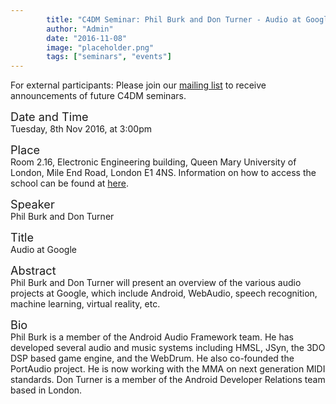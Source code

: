 ```yaml
---
        title: "C4DM Seminar: Phil Burk and Don Turner - Audio at Google"
        author: "Admin"
        date: "2016-11-08"
        image: "placeholder.png"
        tags: ["seminars", "events"]
---
```


<p>For external participants: Please join our <a href="/seminars.html">mailing list</a> to receive announcements of future C4DM seminars.</p>


<span style="font-size: 130%;">Date and Time</span></br>
Tuesday, 8th Nov 2016, at 3:00pm

<span style="font-size: 130%;">Place</span></br>
Room 2.16, Electronic Engineering building, Queen Mary University of London, Mile End Road, London E1 4NS. Information on how to access the school can be found at <a href="http://www.eecs.qmul.ac.uk/contact-us/">here</a>.

<span style="font-size: 130%;">Speaker</span></br>
Phil Burk and Don Turner

<span style="font-size: 130%;">Title</span></br>
Audio at Google

<span style="font-size: 130%;">Abstract</span></br>
Phil Burk and Don Turner will present an overview of the various audio projects at Google, which include Android, WebAudio, speech recognition, machine learning, virtual reality, etc.

<span style="font-size: 130%;">Bio</span></br>
Phil Burk is a member of the Android Audio Framework team. He has developed several audio and music systems including HMSL, JSyn, the 3DO DSP based game engine, and the WebDrum. He also co-founded the PortAudio project. He is now working with the MMA on next generation MIDI standards. Don Turner is a member of the Android Developer Relations team based in London.

